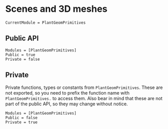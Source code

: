 
# Scenes and 3D meshes

```@meta
CurrentModule = PlantGeomPrimitives
```

## Public API

```@autodocs
Modules = [PlantGeomPrimitives]
Public = true
Private = false
```

## Private

Private functions, types or constants from `PlantGeomPrimitives`. These are not exported, so you need to prefix the function name with `PlantGeomPrimitives.` to access them. Also bear in mind that these are not part of the public API, so they may change without notice.

```@autodocs
Modules = [PlantGeomPrimitives]
Public = false
Private = true
```
